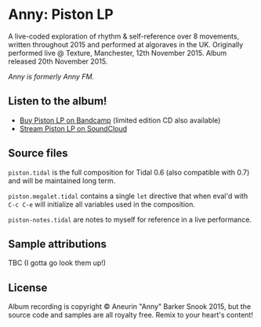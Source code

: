 # Anny: Piston LP

A live-coded exploration of rhythm & self-reference over 8 movements, written throughout 2015 and performed at algoraves in the UK. Originally performed live @ Texture, Manchester, 12th November 2015. Album released 20th November 2015.

_Anny is formerly Anny FM._

## Listen to the album!

- [Buy Piston LP on Bandcamp](http://anny.audio/album/piston-lp) (limited edition CD also available)
- [Stream Piston LP on SoundCloud](https://soundcloud.com/anny-fm/piston-lp)

## Source files

`piston.tidal` is the full composition for Tidal 0.6 (also compatible with 0.7) and will be maintained long term.

`piston.megalet.tidal` contains a single `let` directive that when eval'd with `C-c C-e` will initialize all variables used in the composition.

`piston-notes.tidal` are notes to myself for reference in a live performance.

## Sample attributions

TBC (I gotta go look them up!)

## License

Album recording is copyright &copy; Aneurin "Anny" Barker Snook 2015, but the source code and samples are all royalty free. Remix to your heart's content!